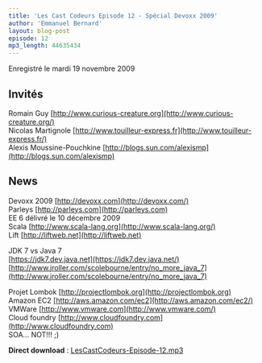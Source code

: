 ```yaml
---
title: 'Les Cast Codeurs Episode 12 - Spécial Devoxx 2009'
author: 'Emmanuel Bernard'
layout: blog-post
episode: 12
mp3_length: 44635434
---
```

Enregistré le mardi 19 novembre 2009

## Invités
Romain Guy [http://www.curious-creature.org](http://www.curious-creature.org/)  
Nicolas Martignole [http://www.touilleur-express.fr](http://www.touilleur-express.fr/)  
Alexis Moussine-Pouchkine [http://blogs.sun.com/alexismp](http://blogs.sun.com/alexismp)

## News
Devoxx 2009 [http://devoxx.com](http://devoxx.com/)  
Parleys [http://parleys.com](http://parleys.com)  
EE 6 délivré le 10 décembre 2009  
Scala [http://www.scala-lang.org](http://www.scala-lang.org/)  
Lift [http://liftweb.net](http://liftweb.net)  

JDK 7 vs Java 7  
[https://jdk7.dev.java.net](https://jdk7.dev.java.net/)  
[http://www.jroller.com/scolebourne/entry/no_more_java_7](http://www.jroller.com/scolebourne/entry/no_more_java_7)

Projet Lombok [http://projectlombok.org](http://projectlombok.org)  
Amazon EC2 [http://aws.amazon.com/ec2](http://aws.amazon.com/ec2/)  
VMWare [http://www.vmware.com](http://www.vmware.com/)  
Cloud foundry [http://www.cloudfoundry.com](http://www.cloudfoundry.com)  
SOA... NOT!!! ;)

**Direct download** : [LesCastCodeurs-Episode-12.mp3](http://media.libsyn.com/media/lescastcodeurs/LesCastCodeurs-Episode-12.mp3)
